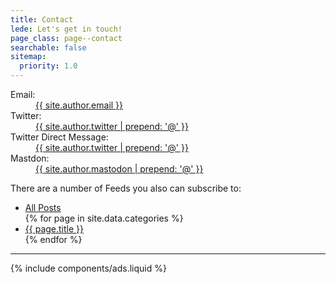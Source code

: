 ```yaml
---
title: Contact
lede: Let's get in touch!
page_class: page--contact
searchable: false
sitemap:
  priority: 1.0
---
```


<dl>
    <dt>Email:</dt>
    <dd><a class="canada" href="mailto:{{ site.author.email }}">{{ site.author.email }}</a></dd>
    <dt>Twitter:</dt>
    <dd><a class="canada" href="{{ site.author.urls.twitter }}">{{ site.author.twitter | prepend: '@' }}</a></dd>
    <dt>Twitter Direct Message:</dt>
    <dd><a class="canada" href="https://twitter.com/messages/compose?recipient_id={{ site.author.twitter }}">{{ site.author.twitter | prepend: '@' }}</a></dd>
    <dt>Mastdon:</dt>
    <dd><a class="canada" href="{{ site.author.urls.mastodon }}">{{ site.author.mastodon | prepend: '@' }}</a></dd>
</dl>

<p>There are a number of Feeds you also can subscribe to:</p>

<ul class="shelf" role="navigation">
    <li><a class="button" href="/feed.xml" rel="alternate">All Posts</a></li>
    {% for page in site.data.categories %}
        <li>
            <a class="button" href="/{{ page.type }}.xml" rel="alternate">{{ page.title }}</a>
        </li>
    {% endfor %}
</ul>

--------

{% include components/ads.liquid %}
